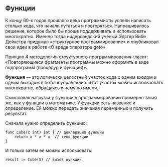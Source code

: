 ## Функции

К концу 60-х годов прошлого века программисты успели написать столько кода, что начали путаться и повторяться. Напрашивалось решение, которое было бы проще поддерживать и использовать многократно. Именно тогда нидерландский учёный Эдсгер Вибе Дейкстра придумал «структурное программирование» и опубликовал свои идеи в работе «О вреде оператора goto».

Принцип 4 методологии структурного программирования гласит: «Повторяющиеся фрагменты программы можно оформить в виде подпрограмм (процедур и функций)».

**Функция** — это логически целостный участок кода с одним входом и одним выходом в потоке управления. Этот участок можно использовать многократно, обращаясь к нему по имени.

Смысловая нагрузка у функции в программировании примерно такая же, как у функции в математике. У функции есть название и определение. Ей можно передать значения переменных и получить результат.

Сначала нужно определить функцию:

```
func Cube(x int) int { // декларация функции
    return x * x * x  // тело функции
} 
```

И только затем её можно использовать:
```
result := Cube(5) // вызов функции 
```